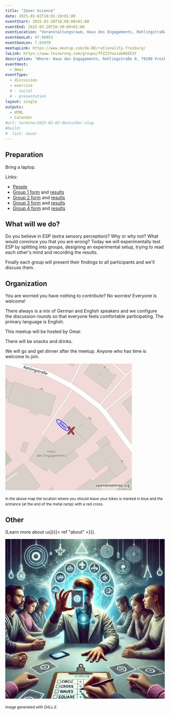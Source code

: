 ```yaml
---
title: "Zener Science"
date: 2025-03-02T10:01:19+01:00
eventStart: 2025-03-28T18:00:00+01:00
eventEnd: 2025-03-28T20:30:00+01:00
eventLocation: "Veranstaltungsraum, Haus des Engagements, Rehlingstraße 9, 79100 Freiburg"
eventGeoLat: 47.98953
eventGeoLon: 7.83979
meetupLink: https://www.meetup.com/de-DE/rationality-freiburg/
lwLink: https://www.lesswrong.com/groups/fFZZ2Ywzsab86EESY
description: "Where: Haus des Engagements, Rehlingstraße 9, 79100 Freiburg. When: Friday, March 28th 2025 at 18:00 hours CET."
eventHost:
  - Omar
eventType:
  - discussion
  - exercise
  # - social
  # - presentation
layout: single
outputs:
  - HTML
  - Calendar
#url: termine/2025-02-02-deutscher-slug
#build:
#  list: never
---
```



## Preparation

Bring a laptop.

Links:
* [People](https://docs.google.com/forms/d/e/1FAIpQLSf6uR4mK9YH4c2s6r27WAgGkp-b9DpanZdi8EGV7FtCBl0paw/viewform?usp=sharing)
* [Group 1 form](https://docs.google.com/forms/d/e/1FAIpQLScR0iGmWXmjqSr2tHoV96kCdIG9GBGmY0RObqq4kNW7Ec-qgA/viewform?usp=sharing) and [results](https://docs.google.com/spreadsheets/d/13my8hQgyn39TQoo4i77yQuNpdu2cVq6rRM8p_HL8408/edit?usp=drive_link)
* [Group 2 form](https://docs.google.com/forms/d/e/1FAIpQLScL9j_8VEMzRZj4J5wOUijl0OA01AS0M28uXMH-N7M9rOmH6A/viewform?usp=sharing) and [results](https://docs.google.com/spreadsheets/d/1j6uV4JgodaOLd7Y66V2gpyaw27TeMhxgV4B_AiIrWkQ/edit?usp=sharing)
* [Group 3 form](https://docs.google.com/forms/d/e/1FAIpQLScKOEW6SXjM2LZZDlwIT8JBUBqegp2mt7DdmzRGDQ7z1T6i7w/viewform?usp=sharing) and [results](https://docs.google.com/spreadsheets/d/1th9TcK-pW-O9-bFJZ6uBh-PXjxitHwm0aKr6YuiyBm8/edit?usp=drive_link)
* [Group 4 form](https://docs.google.com/forms/d/e/1FAIpQLScX2SmQhdYRQ9eMoY8Fi4-aeCW2UiVFivOoOL4_TOBwHbBarA/viewform?usp=sharing) and [results](https://docs.google.com/spreadsheets/d/1xX1FM9JOtE-OY-RzPSL860O1BAvHjKRu10H09wp3FaM/edit?usp=sharing)


## What will we do?

Do you believe in ESP (extra sensory perception)? Why or why not? What would convince you that you are wrong? Today we will experimentally test ESP by splitting into groups, designing an experimental setup, trying to read each other's mind and recording the results.

Finally each group will present their findings to all participants and we'll discuss them.


## Organization

You are worried you have nothing to contribute? No worries! Everyone is
welcome!

There always is a mix of German and English speakers and we configure the
discussion rounds so that everyone feels comfortable participating. The primary
language is English.

This meetup will be hosted by Omar.

There will be snacks and drinks.

We will go and get dinner after the meetup. Anyone who has time is welcome to
join.

![Location (Veranstaltungsraum, Haus des Engagements)](/images/hde-new-building-2.png)

<small>In the above map the location where you should leave your bikes is marked
in blue and the entrance (at the end of the metal ramp) with a red cross.</small>


## Other

[Learn more about us]({{< ref "about" >}}).

![People reading each other's mind](cover.webp "People reading each other's mind")

<small>Image generated with _DALL·E_.</small>
